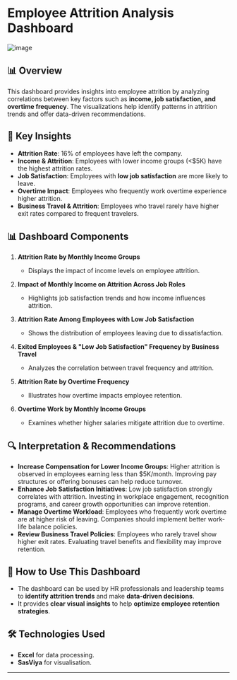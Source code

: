 # Employee Attrition Analysis Dashboard

![image](https://github.com/user-attachments/assets/aa65ce2a-0901-44fa-85c0-31e03545743a)


## 📊 Overview
This dashboard provides insights into employee attrition by analyzing correlations between key factors such as **income, job satisfaction, and overtime frequency**. The visualizations help identify patterns in attrition trends and offer data-driven recommendations.

## 📌 Key Insights

- **Attrition Rate**: 16% of employees have left the company.
- **Income & Attrition**: Employees with lower income groups (<$5K) have the highest attrition rates.
- **Job Satisfaction**: Employees with **low job satisfaction** are more likely to leave.
- **Overtime Impact**: Employees who frequently work overtime experience higher attrition.
- **Business Travel & Attrition**: Employees who travel rarely have higher exit rates compared to frequent travelers.

## 📊 Dashboard Components

1. **Attrition Rate by Monthly Income Groups**
   - Displays the impact of income levels on employee attrition.
   
2. **Impact of Monthly Income on Attrition Across Job Roles**
   - Highlights job satisfaction trends and how income influences attrition.
   
3. **Attrition Rate Among Employees with Low Job Satisfaction**
   - Shows the distribution of employees leaving due to dissatisfaction.
   
4. **Exited Employees & "Low Job Satisfaction" Frequency by Business Travel**
   - Analyzes the correlation between travel frequency and attrition.
   
5. **Attrition Rate by Overtime Frequency**
   - Illustrates how overtime impacts employee retention.
   
6. **Overtime Work by Monthly Income Groups**
   - Examines whether higher salaries mitigate attrition due to overtime.

## 🔍 Interpretation & Recommendations

- **Increase Compensation for Lower Income Groups**: Higher attrition is observed in employees earning less than $5K/month. Improving pay structures or offering bonuses can help reduce turnover.
- **Enhance Job Satisfaction Initiatives**: Low job satisfaction strongly correlates with attrition. Investing in workplace engagement, recognition programs, and career growth opportunities can improve retention.
- **Manage Overtime Workload**: Employees who frequently work overtime are at higher risk of leaving. Companies should implement better work-life balance policies.
- **Review Business Travel Policies**: Employees who rarely travel show higher exit rates. Evaluating travel benefits and flexibility may improve retention.

## 📁 How to Use This Dashboard
- The dashboard can be used by HR professionals and leadership teams to **identify attrition trends** and make **data-driven decisions**.
- It provides **clear visual insights** to help **optimize employee retention strategies**.

## 🛠️ Technologies Used
- **Excel** for data processing.
- **SasViya** for visualisation.

---
